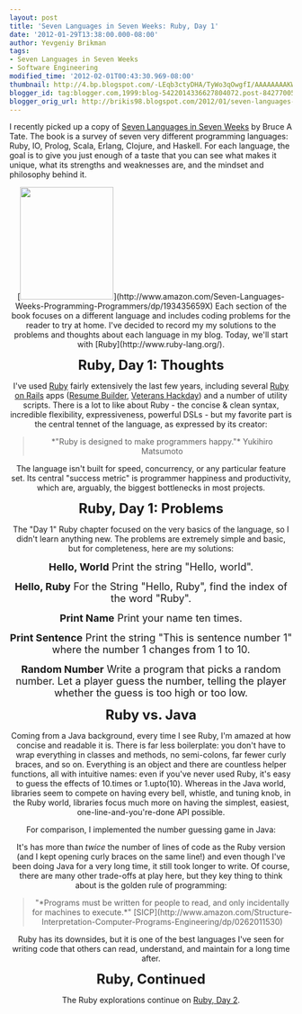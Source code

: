 ```yaml
---
layout: post
title: 'Seven Languages in Seven Weeks: Ruby, Day 1'
date: '2012-01-29T13:38:00.000-08:00'
author: Yevgeniy Brikman
tags:
- Seven Languages in Seven Weeks
- Software Engineering
modified_time: '2012-02-01T00:43:30.969-08:00'
thumbnail: http://4.bp.blogspot.com/-LEqb3ctyDHA/TyWo3qOwgfI/AAAAAAAAKWU/9z6_5bsTg_o/s72-c/seven-languages.jpg
blogger_id: tag:blogger.com,1999:blog-5422014336627804072.post-8427700545639440272
blogger_orig_url: http://brikis98.blogspot.com/2012/01/seven-languages-in-seven-weeks-ruby-day.html
---
```


I recently picked up a copy of [Seven Languages in Seven 
Weeks](http://www.amazon.com/Seven-Languages-Weeks-Programming-Programmers/dp/193435659X) 
by Bruce A Tate. The book is a survey of seven very different programming 
languages: Ruby, IO, Prolog, Scala, Erlang, Clojure, and Haskell. For each 
language, the goal is to give you just enough of a taste that you can see what 
makes it unique, what its strengths and weaknesses are, and the mindset and 
philosophy behind it. 

<div class="separator" style="clear: both; text-align: center;">[<img 
border="0" height="200" 
src="http://4.bp.blogspot.com/-LEqb3ctyDHA/TyWo3qOwgfI/AAAAAAAAKWU/9z6_5bsTg_o/s200/seven-languages.jpg" 
width="166" 
/>](http://www.amazon.com/Seven-Languages-Weeks-Programming-Programmers/dp/193435659X) 
Each section of the book focuses on a different language and includes coding 
problems for the reader to try at home. I've decided to record my my solutions 
to the problems and thoughts about each language in my blog. Today, we'll 
start with [Ruby](http://www.ruby-lang.org/). 

<span style="font-size: x-large;">**Ruby, Day 1: Thoughts** 

I've used [Ruby](http://www.ruby-lang.org/) fairly extensively the last few 
years, including several [Ruby on Rails](http://rubyonrails.org/) apps 
([Resume Builder](http://resume.linkedinlabs.com/), [Veterans 
Hackday](http://veterans2011.linkedin.com/)) and a number of utility scripts. 
There is a lot to like about Ruby - the concise &amp; clean syntax, incredible 
flexibility, expressiveness, powerful DSLs - but my favorite part is the 
central tennet of the language, as expressed by its creator: 
<blockquote>*"Ruby is designed to make programmers happy."* Yukihiro 
Matsumoto</blockquote>The language isn't built for speed, concurrency, or any 
particular feature set. Its central "success metric" is programmer happiness 
and productivity, which are, arguably, the biggest bottlenecks in most 
projects. 

<span style="font-size: x-large;">**Ruby, Day 1: Problems** 

The "Day 1" Ruby chapter focused on the very basics of the language, so I 
didn't learn anything new. The problems are extremely simple and basic, but 
for completeness, here are my solutions: 

<span style="font-size: large;">**Hello, World** 
Print the string "Hello, world". 

<script src="https://gist.github.com/1700592.js?file=hello_world.rb"></script> 
<span style="font-size: large;">**Hello, Ruby** 
For the String "Hello, Ruby", find the index of the word "Ruby". 

<script src="https://gist.github.com/1700592.js?file=hello_ruby.rb"></script> 
<span style="font-size: large;">**Print Name** 
Print your name ten times. 

<script src="https://gist.github.com/1700592.js?file=print_name.rb"></script> 
<span style="font-size: large;">**Print Sentence** 
Print the string "This is sentence number 1" where the number 1 changes from 1 
to 10. 

<script 
src="https://gist.github.com/1700592.js?file=print_sentence.rb"></script> 
<span style="font-size: large;">**Random Number** 
Write a program that picks a random number. Let a player guess the number, 
telling the player whether the guess is too high or too low. 

<script 
src="https://gist.github.com/1700592.js?file=guess_number.rb"></script> 
<span style="font-size: x-large;">**Ruby vs. Java** 

Coming from a Java background, every time I see Ruby, I'm amazed at how 
concise and readable it is. There is far less boilerplate: you don't have to 
wrap everything in classes and methods, no semi-colons, far fewer curly 
braces, and so on. Everything is an object and there are countless helper 
functions, all with intuitive names: even if you've never used Ruby, it's easy 
to guess the effects of 10.times or 1.upto(10). Whereas in the Java world, 
libraries seem to compete on having every bell, whistle, and tuning knob, in 
the Ruby world, libraries focus much more on having the simplest, easiest, 
one-line-and-you're-done API possible. 

For comparison, I implemented the number guessing game in Java: 

<script 
src="https://gist.github.com/1700592.js?file=GuessNumber.java"></script> 
It's has more than *twice* the number of lines of code as the Ruby version 
(and I kept opening curly braces on the same line!) and even though I've been 
doing Java for a very long time, it still took longer to write. Of course, 
there are many other trade-offs at play here, but they key thing to think 
about is the golden rule of programming: 
<blockquote>"*Programs must be written for people to read, and only 
incidentally for machines to execute.*" 
[SICP](http://www.amazon.com/Structure-Interpretation-Computer-Programs-Engineering/dp/0262011530)</blockquote>Ruby 
has its downsides, but it is one of the best languages I've seen for writing 
code that others can read, understand, and maintain for a long time after. 

<span style="font-size: x-large;">**Ruby, Continued** 

The Ruby explorations continue on [Ruby, Day 
2](http://brikis98.blogspot.com/2012/01/seven-languages-in-seven-weeks-ruby-day_29.html). 